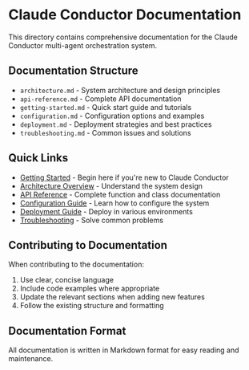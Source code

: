 # Claude Conductor Documentation

This directory contains comprehensive documentation for the Claude Conductor multi-agent orchestration system.

## Documentation Structure

- `architecture.md` - System architecture and design principles
- `api-reference.md` - Complete API documentation
- `getting-started.md` - Quick start guide and tutorials
- `configuration.md` - Configuration options and examples
- `deployment.md` - Deployment strategies and best practices
- `troubleshooting.md` - Common issues and solutions

## Quick Links

- [Getting Started](getting-started.md) - Begin here if you're new to Claude Conductor
- [Architecture Overview](architecture.md) - Understand the system design
- [API Reference](api-reference.md) - Complete function and class documentation
- [Configuration Guide](configuration.md) - Learn how to configure the system
- [Deployment Guide](deployment.md) - Deploy in various environments
- [Troubleshooting](troubleshooting.md) - Solve common problems

## Contributing to Documentation

When contributing to the documentation:

1. Use clear, concise language
2. Include code examples where appropriate
3. Update the relevant sections when adding new features
4. Follow the existing structure and formatting

## Documentation Format

All documentation is written in Markdown format for easy reading and maintenance.